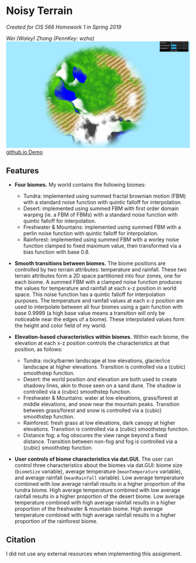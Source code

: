 # Noisy Terrain
_Created for CIS 566 Homework 1 in Spring 2019_

_Wei (Waley) Zhang (PennKey: wzha)_
![](img/screenshot.PNG)
[github.io Demo](https://greedyai.github.io/noisy-terrain/)

## Features
- __Four biomes.__ My world contains the following biomes:
  - Tundra: implemented using summed fractal brownian motion (FBM) with a standard noise function with quintic falloff for interpolation.
  - Desert: implemented using summed FBM with first order domain warping (ie. a FBM of FBMs) with a standard noise function with quintic falloff for interpolation.
  - Freshwater & Mountains: implemented using summed FBM with a perlin noise function with quintic falloff for interpolation.
  - Rainforest: implemented using summed FBM with a worley noise function clamped to fixed maximum value, then transformed via a bias function with base 0.8.

- __Smooth transitions between biomes.__ The biome positions are controlled by two terrain attributes: temperature and rainfall. These two terrain attributes form a 2D space partitioned into four zones, one for each biome. A summed FBM with a clamped noise function produces the values for temperature and rainfall at each x-z position in world space. This noise function has a quintic falloff for interpolation purposes. The temperature and rainfall values at each x-z position are used to interpolate between all four biomes using a gain function with base 0.9999 (a high base value means a transition will only be noticeable near the edges of a biome). These interpolated values form the height and color field of my world.

- __Elevation-based characteristics within biomes.__ Within each biome, the elevation at each x-z position controls the characteristics at that position, as follows:
  - Tundra: rocky/barren landscape at low elevations, glacier/ice landscape at higher elevations. Transition is controlled via a (cubic) smoothstep function.
  - Desert: the world position _and_ elevation are both used to create shadowy lines, akin to those seen on a sand dune. The shadow is controlled via a (cubic) smoothstep function.
  - Freshwater & Mountains: water at low elevations, grass/forest at middle elevations, and snow near the mountain peaks. Transition between grass/forest and snow is controlled via a (cubic) smoothstep function.
  - Rainforest: fresh grass at low elevations, dark canopy at higher elevations. Transition is controlled via a (cubic) smoothstep function.
  - Distance fog: a fog obscures the view range beyond a fixed distance. Transition between non-fog and fog is controlled via a (cubic) smoothstep function.

- __User controls of biome characteristics via dat.GUI.__ The user can control three characteristics about the biomes via dat.GUI: biome size (`biomeSize` variable), average temperature (`meanTemperature` variable), and average rainfall (`meanRainfall` variable). Low average temperature combined with low average rainfall results in a higher proportion of the tundra biome. High average temperature combined with low average rainfall results in a higher proportion of the desert biome. Low average temperature combined with high average rainfall results in a higher proportion of the freshwater & mountain biome. High average temperature combined with high average rainfall results in a higher proportion of the rainforest biome.

## Citation
I did not use any external resources when implementing this assignment.
